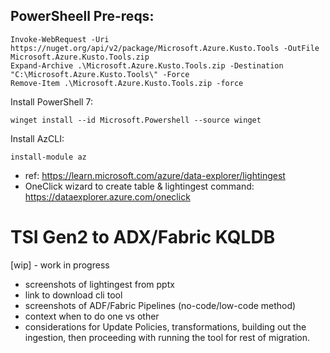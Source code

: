 ##  PowerSheell Pre-reqs:

```
Invoke-WebRequest -Uri https://nuget.org/api/v2/package/Microsoft.Azure.Kusto.Tools -OutFile Microsoft.Azure.Kusto.Tools.zip
Expand-Archive .\Microsoft.Azure.Kusto.Tools.zip -Destination "C:\Microsoft.Azure.Kusto.Tools\" -Force
Remove-Item .\Microsoft.Azure.Kusto.Tools.zip -force
```
Install PowerShell 7: 
```
winget install --id Microsoft.Powershell --source winget
```
Install AzCLI: 
```
install-module az
```

- ref: https://learn.microsoft.com/azure/data-explorer/lightingest
- OneClick wizard to create table & lightingest command: https://dataexplorer.azure.com/oneclick


# TSI Gen2 to ADX/Fabric KQLDB

[wip] - work in progress
- screenshots of lightingest from pptx
- link to download cli tool
- screenshots of ADF/Fabric Pipelines (no-code/low-code method)
- context when to do one vs other
- considerations for Update Policies, transformations, building out the ingestion, then proceeding with running the tool for rest of migration.
